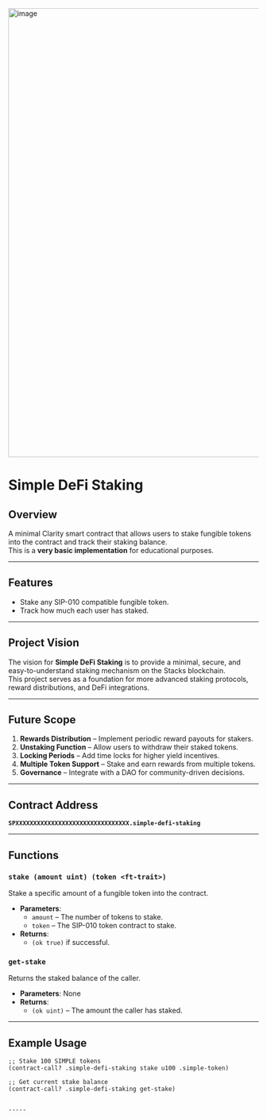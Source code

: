 <img width="1897" height="904" alt="image" src="https://github.com/user-attachments/assets/1c5bcd88-330e-4cc8-90bb-ade3d5a69a9d" />

# Simple DeFi Staking

## Overview
A minimal Clarity smart contract that allows users to stake fungible tokens into the contract and track their staking balance.  
This is a **very basic implementation** for educational purposes.

---

## Features
- Stake any SIP-010 compatible fungible token.
- Track how much each user has staked.

---

## Project Vision
The vision for **Simple DeFi Staking** is to provide a minimal, secure, and easy-to-understand staking mechanism on the Stacks blockchain.  
This project serves as a foundation for more advanced staking protocols, reward distributions, and DeFi integrations.

---

## Future Scope
1. **Rewards Distribution** – Implement periodic reward payouts for stakers.
2. **Unstaking Function** – Allow users to withdraw their staked tokens.
3. **Locking Periods** – Add time locks for higher yield incentives.
4. **Multiple Token Support** – Stake and earn rewards from multiple tokens.
5. **Governance** – Integrate with a DAO for community-driven decisions.

---

## Contract Address
**`SPXXXXXXXXXXXXXXXXXXXXXXXXXXXXXXXX.simple-defi-staking`**

---

## Functions

### `stake (amount uint) (token <ft-trait>)`
Stake a specific amount of a fungible token into the contract.  
- **Parameters**:
  - `amount` – The number of tokens to stake.
  - `token` – The SIP-010 token contract to stake.
- **Returns**:
  - `(ok true)` if successful.

### `get-stake`
Returns the staked balance of the caller.  
- **Parameters**: None
- **Returns**:
  - `(ok uint)` – The amount the caller has staked.

---

## Example Usage
```clarity
;; Stake 100 SIMPLE tokens
(contract-call? .simple-defi-staking stake u100 .simple-token)

;; Get current stake balance
(contract-call? .simple-defi-staking get-stake)


-----
